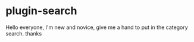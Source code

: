 plugin-search
=============

Hello everyone, I'm new and novice, give me a hand to put in the category search. thanks